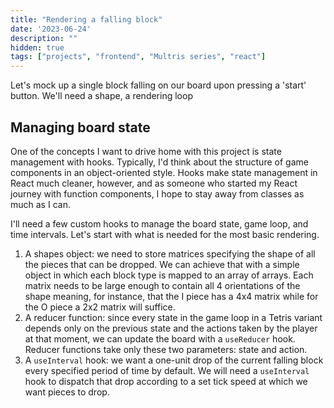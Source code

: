 ```yaml
---
title: "Rendering a falling block"
date: '2023-06-24'
description: ""
hidden: true
tags: ["projects", "frontend", "Multris series", "react"]
---
```

Let's mock up a single block falling on our board upon pressing a 'start' button. We'll need a shape, a rendering loop

## Managing board state
One of the concepts I want to drive home with this project is state management with hooks. Typically, I'd think about the structure of game components in an object-oriented style. Hooks make state management in React much cleaner, however, and as someone who started my React journey with function components, I hope to stay away from classes as much as I can.

I'll need a few custom hooks to manage the board state, game loop, and time intervals. Let's start with what is needed for the most basic rendering.
1. A shapes object: we need to store matrices specifying the shape of all the pieces that can be dropped. We can achieve that with a simple object in which each block type is mapped to an array of arrays. Each matrix needs to be large enough to contain all 4 orientations of the shape meaning, for instance, that the I piece has a 4x4 matrix while for the O piece a 2x2 matrix will suffice.
2. A reducer function: since every state in the game loop in a Tetris variant depends only on the previous state and the actions taken by the player at that moment, we can update the board with a `useReducer` hook. Reducer functions take only these two parameters: state and action.
3. A `useInterval` hook: we want a one-unit drop of the current falling block every specified period of time by default. We will need a `useInterval` hook to dispatch that drop according to a set tick speed at which we want pieces to drop.